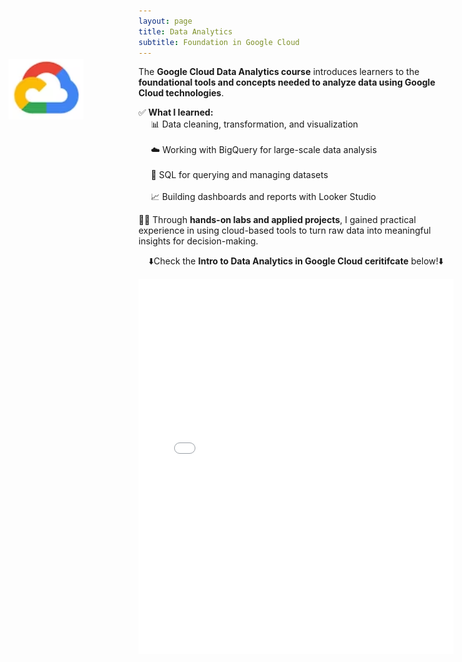 ```yaml
---
layout: page
title: Data Analytics
subtitle: Foundation in Google Cloud
---
```

<!-- Floating Badge -->
<div style="position: fixed; top: 150px; left: 20px; z-index: 1000;">
    <a href="[https://www.credly.com/badges/089124d4-f559-41a1-ad10-9818b31ddd04/email](https://coursera.org/share/20bc7060f1cf1ae66dfde5a692ae28ab)" target="_blank">
        <img src="/assets/img/Google Cloud Logo.png" alt="Google Cloud Logo Displayed" width="120">
    </a>
</div>

The **Google Cloud Data Analytics course** introduces learners to the **foundational tools and concepts needed to analyze data using Google Cloud technologies**.  

✅ **What I learned:**  
 &nbsp;&nbsp;&nbsp;&nbsp; 📊 Data cleaning, transformation, and visualization <br>  
 &nbsp;&nbsp;&nbsp;&nbsp; ☁️ Working with BigQuery for large-scale data analysis <br>  
 &nbsp;&nbsp;&nbsp;&nbsp; 🔎 SQL for querying and managing datasets <br>  
 &nbsp;&nbsp;&nbsp;&nbsp; 📈 Building dashboards and reports with Looker Studio  <br>  

🧑‍💻 Through **hands-on labs and applied projects**, I gained practical experience in using cloud-based tools to turn raw data into meaningful insights for decision-making.
 
<p style="text-align: center;">⬇️Check the <strong>Intro to Data Analytics in Google Cloud ceritifcate</strong> below!⬇️</p>

<div style="text-align: center;">
    <embed src="/assets/img/Intro to Data Analytics_Google Certificate.pdf" type="application/pdf" width="100%" height="600px" />
</div>

